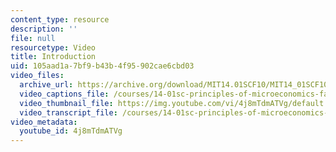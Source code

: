 ```yaml
---
content_type: resource
description: ''
file: null
resourcetype: Video
title: Introduction
uid: 105aad1a-7bf9-b43b-4f95-902cae6cbd03
video_files:
  archive_url: https://archive.org/download/MIT14.01SCF10/MIT14_01SCF10_intro_300k.mp4
  video_captions_file: /courses/14-01sc-principles-of-microeconomics-fall-2011/8a6625d605fb5be18529144d2e50bcf8_4j8mTdmATVg.vtt
  video_thumbnail_file: https://img.youtube.com/vi/4j8mTdmATVg/default.jpg
  video_transcript_file: /courses/14-01sc-principles-of-microeconomics-fall-2011/52287638266367caf57b6d6a86c0e30c_4j8mTdmATVg.pdf
video_metadata:
  youtube_id: 4j8mTdmATVg
---
```

